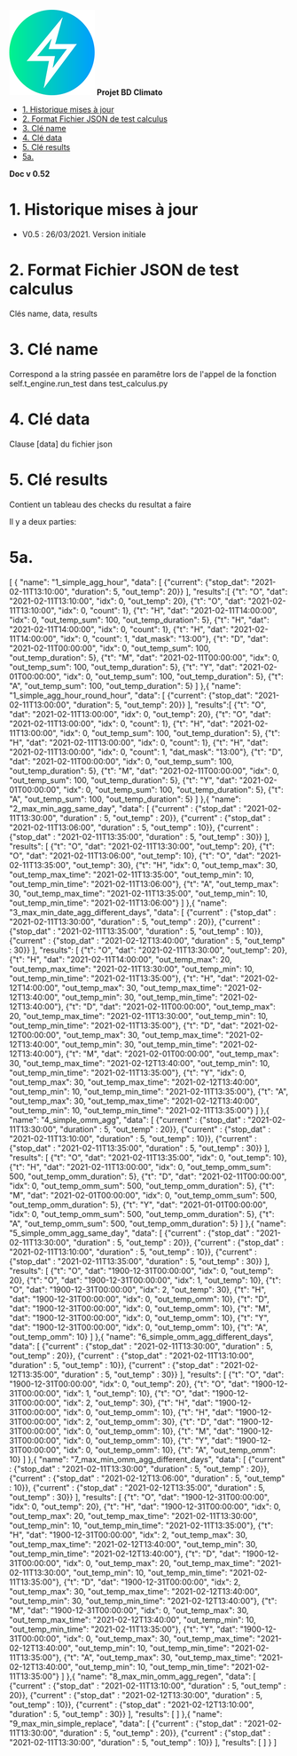 ![logo](https://raw.githubusercontent.com/MeteoR-OI/bd-climato/master/doc/images/meteoi.re-logo_mini.png)
**Projet BD Climato**

<!-- @import "[TOC]" {cmd="toc" depthFrom=1 depthTo=6 orderedList=false} -->

<!-- code_chunk_output -->

- [1.	Historique mises à jour](#1historique-mises-à-jour)
- [2.    Format Fichier JSON de test calculus](#2----format-fichier-json-de-test-calculus)
- [3.    Clé name](#3----clé-name)
- [4.    Clé data](#4----clé-data)
- [5.    Clé results](#5----clé-results)
- [5a.](#5a)

<!-- /code_chunk_output -->

**Doc v 0.52**

# 1.	Historique mises à jour
- V0.5 : 26/03/2021. Version initiale

# 2.    Format Fichier JSON de test calculus
Clés name, data, results

# 3.    Clé name
Correspond a la string passée en paramêtre lors de l'appel de la fonction self.t_engine.run_test dans test_calculus.py

# 4.    Clé data
Clause [data] du fichier json

# 5.    Clé results
Contient un tableau des checks du resultat a faire

Il y a deux parties:
# 5a.   
[
    {  "name": "1_simple_agg_hour",
        "data": [
            {"current": {"stop_dat": "2021-02-11T13:10:00", "duration": 5, "out_temp": 20}}
        ],
        "results":[
            {"t": "O", "dat": "2021-02-11T13:10:00", "idx": 0, "out_temp": 20},
            {"t": "O", "dat": "2021-02-11T13:10:00", "idx": 0, "count": 1},
            {"t": "H", "dat": "2021-02-11T14:00:00", "idx": 0, "out_temp_sum": 100, "out_temp_duration": 5},
            {"t": "H", "dat": "2021-02-11T14:00:00", "idx": 0, "count": 1},
            {"t": "H", "dat": "2021-02-11T14:00:00", "idx": 0, "count": 1, "dat_mask": "13:00"},
            {"t": "D", "dat": "2021-02-11T00:00:00", "idx": 0, "out_temp_sum": 100, "out_temp_duration": 5},
            {"t": "M", "dat": "2021-02-11T00:00:00", "idx": 0, "out_temp_sum": 100, "out_temp_duration": 5},
            {"t": "Y", "dat": "2021-02-01T00:00:00", "idx": 0, "out_temp_sum": 100, "out_temp_duration": 5},
            {"t": "A", "out_temp_sum": 100, "out_temp_duration": 5}
        ]
    },{  "name": "1_simple_agg_hour_round_hour",
        "data": [
            {"current": {"stop_dat": "2021-02-11T13:00:00", "duration": 5, "out_temp": 20}}
        ],
        "results":[
            {"t": "O", "dat": "2021-02-11T13:00:00", "idx": 0, "out_temp": 20},
            {"t": "O", "dat": "2021-02-11T13:00:00", "idx": 0, "count": 1},
            {"t": "H", "dat": "2021-02-11T13:00:00", "idx": 0, "out_temp_sum": 100, "out_temp_duration": 5},
            {"t": "H", "dat": "2021-02-11T13:00:00", "idx": 0, "count": 1},
            {"t": "H", "dat": "2021-02-11T13:00:00", "idx": 0, "count": 1, "dat_mask": "13:00"},
            {"t": "D", "dat": "2021-02-11T00:00:00", "idx": 0, "out_temp_sum": 100, "out_temp_duration": 5},
            {"t": "M", "dat": "2021-02-11T00:00:00", "idx": 0, "out_temp_sum": 100, "out_temp_duration": 5},
            {"t": "Y", "dat": "2021-02-01T00:00:00", "idx": 0, "out_temp_sum": 100, "out_temp_duration": 5},
            {"t": "A", "out_temp_sum": 100, "out_temp_duration": 5}
        ]
    },{ "name": "2_max_min_agg_same_day",
        "data":
        [
            {"current" : {"stop_dat" : "2021-02-11T13:30:00", "duration" : 5, "out_temp" : 20}},
            {"current" : {"stop_dat" : "2021-02-11T13:06:00", "duration" : 5, "out_temp" : 10}},
            {"current" : {"stop_dat" : "2021-02-11T13:35:00", "duration" : 5, "out_temp" : 30}}
        ],
        "results": [
            {"t": "O", "dat": "2021-02-11T13:30:00", "out_temp": 20},
            {"t": "O", "dat": "2021-02-11T13:06:00", "out_temp": 10},
            {"t": "O", "dat": "2021-02-11T13:35:00", "out_temp": 30},
            {"t": "H", "idx": 0, "out_temp_max": 30, "out_temp_max_time": "2021-02-11T13:35:00",  "out_temp_min": 10, "out_temp_min_time": "2021-02-11T13:06:00"},
            {"t": "A", "out_temp_max": 30, "out_temp_max_time": "2021-02-11T13:35:00",  "out_temp_min": 10, "out_temp_min_time": "2021-02-11T13:06:00"}
        ]
    },{ "name": "3_max_min_date_agg_different_days",
        "data":
        [
            {"current" : {"stop_dat" : "2021-02-11T13:30:00", "duration" : 5, "out_temp" : 20}},
            {"current" : {"stop_dat" : "2021-02-11T13:35:00", "duration" : 5, "out_temp" : 10}},
            {"current" : {"stop_dat" : "2021-02-12T13:40:00", "duration" : 5, "out_temp" : 30}}
        ],
        "results": [
            {"t": "O", "dat": "2021-02-11T13:30:00", "out_temp": 20},
            {"t": "H", "dat": "2021-02-11T14:00:00", "out_temp_max": 20, "out_temp_max_time": "2021-02-11T13:30:00",  "out_temp_min": 10, "out_temp_min_time": "2021-02-11T13:35:00"},
            {"t": "H", "dat": "2021-02-12T14:00:00", "out_temp_max": 30, "out_temp_max_time": "2021-02-12T13:40:00",  "out_temp_min": 30, "out_temp_min_time": "2021-02-12T13:40:00"},
            {"t": "D", "dat": "2021-02-11T00:00:00", "out_temp_max": 20, "out_temp_max_time": "2021-02-11T13:30:00",  "out_temp_min": 10, "out_temp_min_time": "2021-02-11T13:35:00"},
            {"t": "D", "dat": "2021-02-12T00:00:00", "out_temp_max": 30, "out_temp_max_time": "2021-02-12T13:40:00",  "out_temp_min": 30, "out_temp_min_time": "2021-02-12T13:40:00"},
            {"t": "M", "dat": "2021-02-01T00:00:00", "out_temp_max": 30, "out_temp_max_time": "2021-02-12T13:40:00",  "out_temp_min": 10, "out_temp_min_time": "2021-02-11T13:35:00"},
            {"t": "Y", "idx": 0, "out_temp_max": 30, "out_temp_max_time": "2021-02-12T13:40:00",  "out_temp_min": 10, "out_temp_min_time": "2021-02-11T13:35:00"},
            {"t": "A", "out_temp_max": 30, "out_temp_max_time": "2021-02-12T13:40:00",  "out_temp_min": 10, "out_temp_min_time": "2021-02-11T13:35:00"}
        ]
        },{ "name": "4_simple_omm_agg",
            "data":
            [
                {"current" : {"stop_dat" : "2021-02-11T13:30:00", "duration" : 5, "out_temp" : 20}},
                {"current" : {"stop_dat" : "2021-02-11T13:10:00", "duration" : 5, "out_temp" : 10}},
                {"current" : {"stop_dat" : "2021-02-11T13:35:00", "duration" : 5, "out_temp" : 30}}
            ],
            "results": [
                {"t": "O", "dat": "2021-02-11T13:35:00", "idx": 0, "out_temp": 10},
                {"t": "H", "dat": "2021-02-11T13:00:00", "idx": 0, "out_temp_omm_sum": 500, "out_temp_omm_duration": 5},
                {"t": "D", "dat": "2021-02-11T00:00:00", "idx": 0, "out_temp_omm_sum": 500, "out_temp_omm_duration": 5},
                {"t": "M", "dat": "2021-02-01T00:00:00", "idx": 0, "out_temp_omm_sum": 500, "out_temp_omm_duration": 5},
                {"t": "Y", "dat": "2021-01-01T00:00:00", "idx": 0, "out_temp_omm_sum": 500, "out_temp_omm_duration": 5},
                {"t": "A", "out_temp_omm_sum": 500, "out_temp_omm_duration": 5}
            ]
        },{ "name": "5_simple_omm_agg_same_day",
            "data":
            [
                {"current" : {"stop_dat" : "2021-02-11T13:30:00", "duration" : 5, "out_temp" : 20}},
                {"current" : {"stop_dat" : "2021-02-11T13:10:00", "duration" : 5, "out_temp" : 10}},
                {"current" : {"stop_dat" : "2021-02-11T13:35:00", "duration" : 5, "out_temp" : 30}}
            ],
            "results": [
                {"t": "O", "dat": "1900-12-31T00:00:00", "idx": 0, "out_temp": 20},
                {"t": "O", "dat": "1900-12-31T00:00:00", "idx": 1, "out_temp": 10},
                {"t": "O", "dat": "1900-12-31T00:00:00", "idx": 2, "out_temp": 30},
                {"t": "H", "dat": "1900-12-31T00:00:00", "idx": 0, "out_temp_omm": 10},
                {"t": "D", "dat": "1900-12-31T00:00:00", "idx": 0, "out_temp_omm": 10},
                {"t": "M", "dat": "1900-12-31T00:00:00", "idx": 0, "out_temp_omm": 10},
                {"t": "Y", "dat": "1900-12-31T00:00:00", "idx": 0, "out_temp_omm": 10},
                {"t": "A", "out_temp_omm": 10}
            ]
            },{ "name": "6_simple_omm_agg_different_days",
                "data":
                [
                    {"current" : {"stop_dat" : "2021-02-11T13:30:00", "duration" : 5, "out_temp" : 20}},
                    {"current" : {"stop_dat" : "2021-02-11T13:10:00", "duration" : 5, "out_temp" : 10}},
                    {"current" : {"stop_dat" : "2021-02-12T13:35:00", "duration" : 5, "out_temp" : 30}}
                ],
                "results": [
                    {"t": "O", "dat": "1900-12-31T00:00:00", "idx": 0, "out_temp": 20},
                    {"t": "O", "dat": "1900-12-31T00:00:00", "idx": 1, "out_temp": 10},
                    {"t": "O", "dat": "1900-12-31T00:00:00", "idx": 2, "out_temp": 30},
                    {"t": "H", "dat": "1900-12-31T00:00:00", "idx": 0, "out_temp_omm": 10},
                    {"t": "H", "dat": "1900-12-31T00:00:00", "idx": 2, "out_temp_omm": 30},
                    {"t": "D", "dat": "1900-12-31T00:00:00", "idx": 0, "out_temp_omm": 10},
                    {"t": "M", "dat": "1900-12-31T00:00:00", "idx": 0, "out_temp_omm": 10},
                    {"t": "Y", "dat": "1900-12-31T00:00:00", "idx": 0, "out_temp_omm": 10},
                    {"t": "A", "out_temp_omm": 10}
                ]
            },{ "name": "7_max_min_omm_agg_different_days",
            "data":
            [
                {"current" : {"stop_dat" : "2021-02-11T13:30:00", "duration" : 5, "out_temp" : 20}},
                {"current" : {"stop_dat" : "2021-02-12T13:06:00", "duration" : 5, "out_temp" : 10}},
                {"current" : {"stop_dat" : "2021-02-12T13:35:00", "duration" : 5, "out_temp" : 30}}
            ],
            "results": [
                {"t": "O", "dat": "1900-12-31T00:00:00", "idx": 0, "out_temp": 20},
                {"t": "H", "dat": "1900-12-31T00:00:00", "idx": 0, "out_temp_max": 20, "out_temp_max_time": "2021-02-11T13:30:00",  "out_temp_min": 10, "out_temp_min_time": "2021-02-11T13:35:00"},
                {"t": "H", "dat": "1900-12-31T00:00:00", "idx": 2, "out_temp_max": 30, "out_temp_max_time": "2021-02-12T13:40:00",  "out_temp_min": 30, "out_temp_min_time": "2021-02-12T13:40:00"},
                {"t": "D", "dat": "1900-12-31T00:00:00", "idx": 0, "out_temp_max": 20, "out_temp_max_time": "2021-02-11T13:30:00",  "out_temp_min": 10, "out_temp_min_time": "2021-02-11T13:35:00"},
                {"t": "D", "dat": "1900-12-31T00:00:00", "idx": 2, "out_temp_max": 30, "out_temp_max_time": "2021-02-12T13:40:00",  "out_temp_min": 30, "out_temp_min_time": "2021-02-12T13:40:00"},
                {"t": "M", "dat": "1900-12-31T00:00:00", "idx": 0, "out_temp_max": 30, "out_temp_max_time": "2021-02-12T13:40:00",  "out_temp_min": 10, "out_temp_min_time": "2021-02-11T13:35:00"},
                {"t": "Y", "dat": "1900-12-31T00:00:00", "idx": 0, "out_temp_max": 30, "out_temp_max_time": "2021-02-12T13:40:00",  "out_temp_min": 10, "out_temp_min_time": "2021-02-11T13:35:00"},
                {"t": "A", "out_temp_max": 30, "out_temp_max_time": "2021-02-12T13:40:00",  "out_temp_min": 10, "out_temp_min_time": "2021-02-11T13:35:00"}
                ]
        },{ "name": "8_max_min_omm_agg_regen",
            "data":
            [
                {"current" : {"stop_dat" : "2021-02-11T13:10:00", "duration" : 5, "out_temp" : 20}},
                {"current" : {"stop_dat" : "2021-02-12T13:30:00", "duration" : 5, "out_temp" : 10}},
                {"current" : {"stop_dat" : "2021-02-12T13:10:00", "duration" : 5, "out_temp" : 30}}
            ],
            "results": [
            ]
        },{ "name": "9_max_min_simple_replace",
            "data":
            [
                {"current" : {"stop_dat" : "2021-02-11T13:30:00", "duration" : 5, "out_temp" : 20}},
                {"current" : {"stop_dat" : "2021-02-11T13:30:00", "duration" : 5, "out_temp" : 10}}
            ],
            "results": [
            ]
        }
]
